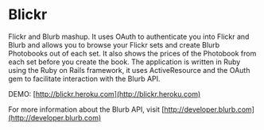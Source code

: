 # Blickr

Flickr and Blurb mashup. It uses OAuth to authenticate you into Flickr and Blurb and allows you to browse your Flickr sets and create Blurb Photobooks out of each set. It also shows the prices of the Photobook from each set before you create the book. The application is written in Ruby using the Ruby on Rails framework, it uses ActiveResource and the OAuth gem to facilitate interaction with the Blurb API.

DEMO: [http://blickr.heroku.com](http://blickr.heroku.com)

For more information about the Blurb API, visit [http://developer.blurb.com](http://developer.blurb.com)